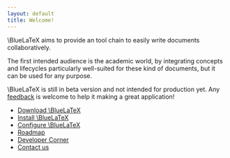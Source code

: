 ```yaml
---
layout: default
title: Welcome!
---
```

\BlueLaTeX aims to provide an tool chain to easily write documents collaboratively.

The first intended audience is the academic world, by integrating concepts and lifecycles particularly well-suited for these kind of documents, but it can be used for any purpose.

\BlueLaTeX is still in beta version and not intended for production yet. Any [feedback](contact/) is welcome to help it making a great application!

 - [Download \BlueLaTeX](/download/)
 - [Install \BlueLaTeX](/installation/)
 - [Configure \BlueLaTeX](/configuration/)
 - [Roadmap](/roadmap/)
 - [Developer Corner](/developers/)
 - [Contact us](/contact/)
